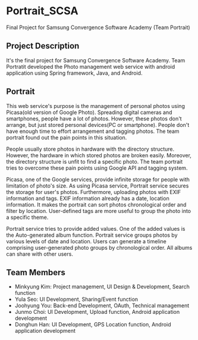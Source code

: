 # Portrait_SCSA
Final Project for Samsung Convergence Software Academy (Team Portrait)

## Project Description
It's the final project for Samsung Convergence Software Academy. Team Portratit developed the Photo management web service with android application using Spring framework, Java, and Android.

## Portrait
This web service's purpose is the management of personal photos using Picasa(old version of Google Photo). Spreading digital cameras and smartphones, people have a lot of photos. However, these photos don't arrange, but just stored personal devices(PC or smartphone). People don't have enough time to effort arrangement and tagging photos. The team portrait found out the pain points in this situation.

People usually store photos in hardware with the directory structure. However, the hardware in which stored photos are broken easily. Moreover, the directory structure is unfit to find a specific photo. The team portrait tries to overcome these pain points using Google API and tagging system.

Picasa, one of the Google services, provide infinite storage for people with limitation of photo's size. As using Picasa service, Portrait service secures the storage for user's photos. Furthermore, uploading photos with EXIF information and tags. EXIF information already has a date, location information. It makes the portrait can sort photos chronological order and filter by location. User-defined tags are more useful to group the photo into a specific theme.

Portrait service tries to provide added values. One of the added values is the Auto-generated album function. Portrait service groups photos by various levels of date and location. Users can generate a timeline comprising user-generated photo groups by chronological order. All albums can share with other users.

## Team Members

* Minkyung Kim: Project management, UI Design & Development, Search function
* Yula Seo: UI Development, Sharing/Event function
* Joohyung You: Back-end Development, OAuth, Technical management
* Junmo Choi: UI Development, Upload function, Android application development
* Donghun Han: UI Development, GPS Location function, Android application development
